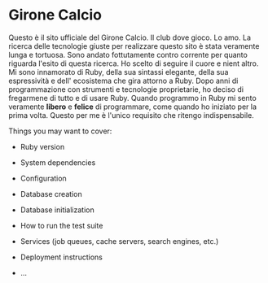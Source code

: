 # Girone Calcio

Questo è il sito ufficiale del Girone Calcio. Il club dove gioco. Lo amo.
La ricerca delle tecnologie giuste per realizzare questo sito è stata veramente lunga e tortuosa.
Sono andato fottutamente contro corrente per quanto riguarda l'esito di questa ricerca.
Ho scelto di seguire il cuore e nient altro.
Mi sono innamorato di Ruby, della sua sintassi elegante, della sua espressività e dell' ecosistema che gira attorno a Ruby.
Dopo anni di programmazione con strumenti e tecnologie proprietarie, ho deciso di fregarmene di tutto e di usare Ruby.
Quando programmo in Ruby mi sento veramente **libero** e **felice** di programmare, come quando ho iniziato per la prima volta.
Questo per me è l'unico requisito che ritengo indispensabile.

Things you may want to cover:

* Ruby version

* System dependencies

* Configuration

* Database creation

* Database initialization

* How to run the test suite

* Services (job queues, cache servers, search engines, etc.)

* Deployment instructions

* ...
